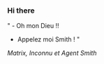 ### Hi there

<!-- INSERT QUOTE START --> 

" - Oh mon Dieu !!

- Appelez moi Smith ! "

_Matrix, Inconnu et Agent Smith_

<!-- INSERT QUOTE END -->
